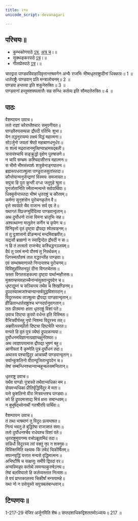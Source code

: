 ```yaml
---
title: २१७
unicode_script: devanagari

---
```

## परिचयः॥  
- कुम्भकोणपाठे [ऽत्र](https://archive.org/details/mahAbhArata-kumbhakoNam/page/n369), [अत्र च](https://sanskritdocuments.org/mirrors/mahabharata/mbhK/mahabharata-k-01-sa.html)।॥  
- सुक्थङ्करपाठे [ऽत्र](http://bombay.indology.info/mahabharata/text/UD/MBh01.txt)।॥  
- गीताप्रेस्पाठे [ऽत्र](https://archive.org/stream/mahabharata01ramauoft#page/572/mode/1up)।॥  


चारद्वारा पाण्डवविवाहादिवृत्तान्तश्रवणेन अन्यैः राजभिः भीष्मधृतराष्ट्रादीनां धिक्कारः॥ 1 ॥  
धार्तराष्ट्रैः पाण्डवान् प्रति मन्त्रालोचनम्॥ 2 ॥  
पाण्डवा हन्तव्या इति शकुनेरुक्तिः॥ 3 ॥  
पाण्डवानां हन्तुमशक्यत्वात्तैः सह सन्धिः कर्तव्य इति सौमदत्तेरुक्तिः॥ 4 ॥

## पाठः
वैशम्पायन उवाच॥  
ततो राज्ञां चरैराप्तैश्चारः समुपनीयत॥  
पाण्डवैरुपसम्पन्ना द्रौपदी पतिभिः शुभा॥  
येन तद्धनुरायम्य लक्ष्यं विद्धं महात्मना॥  
सोऽर्जुनो जयतां श्रेष्ठो महाबाणधनुर्धरः॥  
यः शल्यं मद्रराजानमुत्क्षिप्याभ्रामयद्बली॥  
त्रासयंश्चापि सङ्क्रुद्धो वृक्षेण पुरुषान्रणे॥  
न चापि सम्भ्रमः कश्चिदासीत्तत्र महात्मनः॥  
स भीमो भीमसंस्पर्शः शत्रुसेनाङ्गपातनः॥  
ब्रह्मरूपधराञ्श्रुत्वा पाण्डुराजसुतांस्तदा॥  
कौन्तेयान्मनुजेन्द्राणां विस्मयः समजायत॥  
सपुत्रा हि पुरा कुन्ती दग्धा जतुगृहे श्रुता॥  
पुनर्जातानिति स्मैतान्मन्यन्ते सर्वपार्थिवाः॥  
धिक्कुर्वन्तस्तदा भीष्मं धृतराष्ट्रं च कौरवम्॥  
कर्मणा सुनृशंसेन पुरोचनकृतेन वै॥  
वृत्ते स्वयंवरे चैव राजानः सर्व एव ते॥  
यथागतं विप्रजग्मुर्विदित्वा पाण्डवान्वृतान्॥  
अथ दुर्योधनो राजा विमना भ्रातृभिः सह॥  
अश्वत्थाम्ना मातुलेन कर्णेन च कृपेण च॥  
विनिवृत्तो वृतं दृष्ट्वा द्रौपद्या श्वेतवाहनम्॥  
तं तु दुःशासनो व्रीडन्मन्दं मन्दमिवाब्रवीत्॥  
यद्यसौ ब्राह्मणो न स्याद्विन्देत द्रौपदीं न सः॥  
न हि तं तत्त्वतो राजन्वेद कश्चिद्धनञ्जयम्॥  
दैवं तु परमं मन्ये पौरुषं तु निरर्थकम्॥  
धिगस्मत्पौरुषं तात यद्धरन्तीह पाण्डवाः॥  
एवं सम्भाषमाणास्ते निन्दन्तश्च पुरोचनम्॥  
विविशुर्हास्तिनपुरं दीना विगतचेतसः॥  
त्रस्ता विगतसङ्कल्पा दृष्ट्वा पार्थान्महौजसः॥  
मुक्तान्हव्यवहाच्चैनान्संयुक्तान्द्रुपदेन च॥  
धृष्टद्युम्नं च सञ्चिन्त्य तथैव च शिखण्डिनम्॥  
द्रुपदस्यात्मजांश्चान्यान्सर्वयुद्धविशारदान्॥  
विदुरस्त्वथ ताञ्श्रुत्वा द्रौपद्या पाण्डवान्वृतान्॥  
व्रीडितान्धार्तराष्ट्रांश्च भग्नदर्पानुपागतान्॥  
ततः प्रीतमनाः क्षत्ता धृतराष्ट्रं विशां पते॥  
उवाच दिष्ट्या कुरवो वर्धन्त इति विस्मितः॥  
वैचित्रवीर्यस्तु नृपो निशम्य विदुरस्य तत्॥  
अब्रवीत्परमप्रीतो दिष्ट्या दिष्ट्येति भारत॥  
मन्यते हि वृतं पुत्रं ज्येष्ठं द्रुपदकन्यया॥  
दुर्योधनमविज्ञानात्प्रज्ञाचक्षुर्नरेश्वरः॥  
अथ त्वाज्ञापयामास द्रौपद्या भूषणं बहु॥  
आनीयतां वै कृष्णेति पुत्रं दुर्योधनं तदा॥  
अथास्य पश्चाद्विदुर आचख्यौ पाण्डवान्वृतान्॥  
सर्वान्कुशलिनो वीरान्पूजितान्द्रुपदेन च॥  
तेषां सम्बन्धिनश्चान्यान्बहून्बलसमन्वितान्॥  

धृतराष्ट्र उवाच॥  
यथैव पाण्डोः पुत्रास्ते तथैवाभ्यधिका मम॥  
सेयमभ्यधिका प्रीतिर्वृद्धिर्विदुर मे मता॥  
यत्ते कुशलिनो वीरा मित्रवन्तश्च पाण्डवाः॥  
को हि द्रुपदमासाद्य मित्रं क्षत्तः सबान्धवम्॥  
न बुभूषेद्भवेनार्थी गतश्रीरपि पार्थिवः॥  

वैशम्पायन उवाच॥  
तं तथा भाषमाणं तु विदुरः प्रत्यभाषत॥  
नित्यं भवतु ते बुद्धिरेषा राजञ्शतं समाः॥  
ततो दुर्योधनश्चैव राधेयश्च विशां पते॥  
धृतराष्ट्रमुपागम्य वचोऽब्रूतामिदं तदा॥  
सन्निधौ विदुरस्य त्वां वक्तुं नृप न शक्नुवः॥  
विविक्तमिति वक्ष्यावः किं तवेदं चिकीर्षितम्॥  
सपत्नवृद्धिं यत्तात मन्यसे वृद्धिमात्मनः॥  
अभिष्टौषि च यत्क्षत्तुः समीपे द्विपदां वर॥  
अन्यस्मिन्नृप कर्तव्ये त्वमन्यत्कुरुषेऽनघ॥  
तेषां बलविघातो हि कर्तव्यस्तात नित्यशः॥  
ते वयं प्राप्तकालस्य चिकीर्षां मन्त्रयामहे॥  
यथा नो न ग्रसेयुस्ते सपुत्रबलबान्धवान्॥  


## टिप्पणयः॥  
1-217-29 भेजिर अर्जुनमिति शेषः॥ सप्तदशाधिकद्विशततमोऽध्यायः॥ 217 ॥